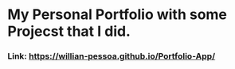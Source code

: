 # My Personal Portfolio with some Projecst that I did.

### Link: https://willian-pessoa.github.io/Portfolio-App/
